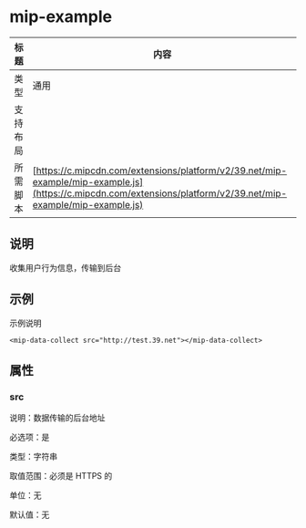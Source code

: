 # mip-example

标题|内容
----|----
类型|通用
支持布局|
所需脚本| [https://c.mipcdn.com/extensions/platform/v2/39.net/mip-example/mip-example.js](https://c.mipcdn.com/extensions/platform/v2/39.net/mip-example/mip-example.js)

## 说明

收集用户行为信息，传输到后台

## 示例

示例说明

```
<mip-data-collect src="http://test.39.net"></mip-data-collect>
```

## 属性

### src

说明：数据传输的后台地址

必选项：是

类型：字符串

取值范围：必须是 HTTPS 的

单位：无

默认值：无